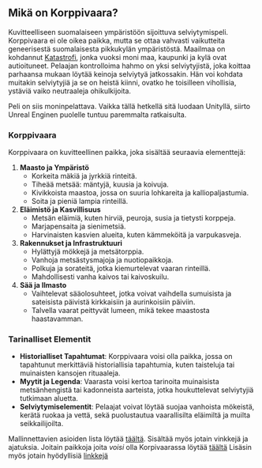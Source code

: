 ## Mikä on Korppivaara?

Kuvitteelliseen suomalaiseen ympäristöön sijoittuva selviytymispeli. Korppivaara ei ole oikea paikka, mutta se ottaa vahvasti vaikutteita geneerisestä suomalaisesta pikkukylän ympäristöstä.
Maailmaa on kohdannut [Katastrofi](Katastrofi.md), jonka vuoksi moni maa, kaupunki ja kylä ovat autioituneet. Pelaajan kontrolloima hahmo on yksi selviytyjistä, joka koittaa parhaansa mukaan löytää keinoja selviytyä jatkossakin. Hän voi kohdata muitakin selviytyjiä ja se on heistä kiinni, ovatko he toisilleen vihollisia, ystäviä vaiko neutraaleja ohikulkijoita.

Peli on siis moninpelattava. Vaikka tällä hetkellä sitä luodaan Unityllä, siirto Unreal Enginen puolelle tuntuu paremmalta ratkaisulta.

### Korppivaara

Korppivaara on kuvitteellinen paikka, joka sisältää seuraavia elementtejä:

1. **Maasto ja Ympäristö**
    - Korkeita mäkiä ja jyrkkiä rinteitä.
    - Tiheää metsää: mäntyjä, kuusia ja koivuja.
    - Kivikkoista maastoa, jossa on suuria lohkareita ja kalliopaljastumia.
    - Soita ja pieniä lampia rinteillä.
2. **Eläimistö ja Kasvillisuus**
    - Metsän eläimiä, kuten hirviä, peuroja, susia ja tietysti korppeja.
    - Marjapensaita ja sienimetsiä.
    - Harvinaisten kasvien alueita, kuten kämmeköitä ja varpukasveja.
3. **Rakennukset ja Infrastruktuuri**
    - Hylättyjä mökkejä ja metsätorppia.
    - Vanhoja metsästysmajoja ja nuotiopaikkoja.
    - Polkuja ja sorateitä, jotka kiemurtelevat vaaran rinteillä.
    - Mahdollisesti vanha kaivos tai kaivoskuilu.
4. **Sää ja Ilmasto**
    - Vaihtelevat sääolosuhteet, jotka voivat vaihdella sumuisista ja sateisista päivistä kirkkaisiin ja aurinkoisiin päiviin.
    - Talvella vaarat peittyvät lumeen, mikä tekee maastosta haastavamman.

### Tarinalliset Elementit
- **Historialliset Tapahtumat**: Korppivaara voisi olla paikka, jossa on tapahtunut merkittäviä historiallisia tapahtumia, kuten taisteluja tai muinaisten kansojen rituaaleja.
- **Myytit ja Legenda**: Vaarasta voisi kertoa tarinoita muinaisista metsänhengistä tai kadonneista aarteista, jotka houkuttelevat selviytyjiä tutkimaan aluetta.
- **Selviytymiselementit**: Pelaajat voivat löytää suojaa vanhoista mökeistä, kerätä ruokaa ja vettä, sekä puolustautua vaarallisilta eläimiltä ja muilta seikkailijoilta.

Mallinnettavien asioiden lista löytää [täältä](Mallinnettavaa.md). Sisältää myös jotain vinkkejä ja ajatuksia.
Joitain paikkoja joita *voisi* olla Korpivaarassa löytää [täältä](Paikkoja.md)
Lisäsin myös jotain hyödyllisiä [linkkejä](Hyödyllisiä_linkkejä.md)